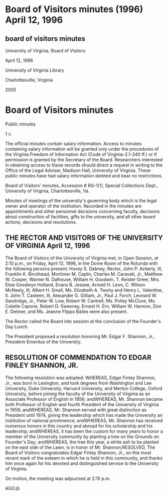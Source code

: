 Board of Visitors minutes (1996) April 12, 1996
===============================================

board of visitors minutes
-------------------------

University of Virginia, Board of Visitors

April 12, 1996

University of Virginia Library

Charlottesville, Virginia

2005

Board of Visitors minutes
=========================

Public minutes

1 v.

The official minutes contain salary information. Access to minutes containing salary information will be granted only under the procedures of the Virginia Freedom of Information Act (Code of Virginia-2.1-340 ff.) or if permission is granted by the Secretary of the Board. Researchers interested in obtaining access to these records should direct a request in writing to the Office of the Legal Adviser, Madison Hall, University of Virginia. These public minutes have had salary information deleted and bear no restrictions.

Board of Visitors' minutes, Accession # RG-1/1/, Special Collections Dept., University of Virginia, Charlottesville, Va.

Minutes of meetings of the university's governing body which is the legal owner and operator of the institution. Recorded in the minutes are appointments and other personnel decisions concerning faculty, decisions about construction of facilities, gifts to the university, and all other board actions, decisions and resolutions.

THE RECTOR AND VISITORS OF THE UNIVERSITY OF VIRGINIA April 12, 1996
--------------------------------------------------------------------

The Board of Visitors of the University of Virginia met, in Open Session, at 2:10 p.m., on Friday, April 12, 1996, in the Dome Room of the Rotunda with the following persons present: Hovey S. Dabney, Rector, John P. Ackerly, III, Franklin K. Birckhead, Mortimer M. Caplin, Charles M. Caravati, Jr., Matthew W. Cooper, Warner N. Dalhouse, William H. Goodwin, T. Keister Greer, Mrs. Elsie Goodwyn Holland, Evans B. Jessee, Arnold H. Leon, C. Wilson McNeely, III, Albert H. Small, Ms. Elizabeth A. Twohy and Henry L. Valentine, II. John T. Casteen, III, Alexander G. Gilliam, Jr., Paul J. Forch, Leonard W. Sandridge, Jr., Peter W. Low, Robert W. Cantrell, Ms. Polley McClure, Ms. Colette Capone, Robert D. Sweeney, Ernest H. Ern, William W. Harmon, Don E. Detmer, and Ms. Jeanne Flippo Bailes were also present.

The Rector called the Board into session at the conclusion of the Founder's Day Lunch.

The President proposed a resolution honoring Mr. Edgar F. Shannon, Jr., President-Emeritus of the University.

RESOLUTION OF COMMENDATION TO EDGAR FINLEY SHANNON, JR.
-------------------------------------------------------

The following resolution was adopted: WHEREAS, Edgar Finley Shannon, Jr., was born in Lexington, and took degrees from Washington and Lee University, Duke University, Harvard University, and Merton College, Oxford University, before joining the faculty of the University of Virginia as an Associate Professor of English in 1956; andWHEREAS, Mr. Shannon became both Professor of English and fourth President of the University of Virginia in 1959; andWHEREAS, Mr. Shannon served with great distinction as President until 1974, giving the leadership which has made the University an institution of national prominence; andWHEREAS, Mr. Shannon has received numerous honors in this country and abroad for his scholarship and his leadership; andWHEREAS, it has been the custom for many years to honor a member of the University community by planting a tree on the Grounds on Founder's Day; andWHEREAS, the tree this year, a white ash to be planted on the east side of the Lawn, is in honor of Mr. Shannon;RESOLVED, The Board of Visitors congratulates Edgar Finley Shannon, Jr., on this most recent mark of the esteem in which he is held in this community, and thanks him once again for his devoted and distinguished service to the University of Virginia.

On motion, the meeting was adjourned at 2:15 p.m.

AGG:jb